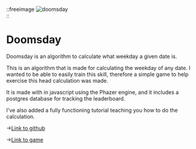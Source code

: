 ::freeimage
![doomsday](/projects/therefore-mathematical-symbol-svgrepo-com.svg)  
::
# Doomsday
Doomsday is an algorithm to calculate what weekday a given date is.
<!--more-->
This is an algorithm that is made for calculating the weekday of any date. I wanted to be able to easily train this skill, therefore a simple game to help exercise this head calculation was made.

It is made with in javascript using the Phazer engine, and it includes a postgres database for tracking the leaderboard.

I've also added a fully functioning tutorial teaching you how to do the calculation.


->[Link to github](https://github.com/pettertesdal/doomsDay-game)

->[Link to game](/games/Doomsday)
